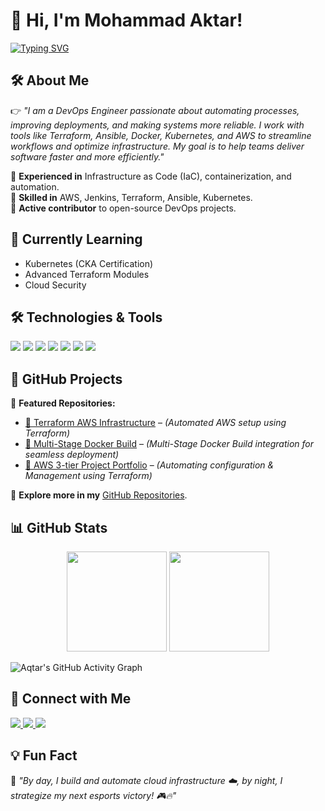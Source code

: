 # 👋 Hi, I'm Mohammad Aktar!

[![Typing SVG](https://readme-typing-svg.herokuapp.com?font=Fira+Code&size=22&pause=1000&color=58A6FF&background=000000&width=1000&lines=🚀+DevOps+Engineer+%7C+AWS+%7C+Terraform+%7C+Kubernetes+%7C+CI/CD+%7C+Automation+Enthusiast+%7C+Historian+%7C+Esports-Enthusiast)](https://git.io/typing-svg)


## 🛠 About Me  
👉 *"I am a DevOps Engineer passionate about automating processes, improving deployments, and making systems more reliable. I work with tools like Terraform, Ansible, Docker, Kubernetes, and AWS to streamline workflows and optimize infrastructure. My goal is to help teams deliver software faster and more efficiently."*

🔹 **Experienced in** Infrastructure as Code (IaC), containerization, and automation.  
🔹 **Skilled in** AWS, Jenkins, Terraform, Ansible, Kubernetes.  
🔹 **Active contributor** to open-source DevOps projects.  

## 🌱 Currently Learning  
- Kubernetes (CKA Certification)  
- Advanced Terraform Modules  
- Cloud Security  

## 🛠️ Technologies & Tools  
<p align="left">
  <img src="https://img.shields.io/badge/AWS-232F3E?style=for-the-badge&logo=amazon-aws&logoColor=white" />
  <img src="https://img.shields.io/badge/Terraform-7B42BC?style=for-the-badge&logo=terraform&logoColor=white" />
  <img src="https://img.shields.io/badge/Jenkins-D24939?style=for-the-badge&logo=jenkins&logoColor=white" />
  <img src="https://img.shields.io/badge/Kubernetes-326CE5?style=for-the-badge&logo=kubernetes&logoColor=white" />
  <img src="https://img.shields.io/badge/Ansible-000000?style=for-the-badge&logo=ansible&logoColor=white" />
  <img src="https://img.shields.io/badge/Linux-FCC624?style=for-the-badge&logo=linux&logoColor=black" />
  <img src="https://img.shields.io/badge/Docker-2496ED?style=for-the-badge&logo=docker&logoColor=white" />
</p>

## 📂 GitHub Projects  
🌟 **Featured Repositories:**  
- [🔹 Terraform AWS Infrastructure](https://github.com/AQtar-004/Beginner-Terraform-Managed-Infrastructure-AWS-EC2.git) – *(Automated AWS setup using Terraform)*  
- [🔹 Multi-Stage Docker Build](https://github.com/AQtar-004/Multi-stage-Docker-build.git) – *(Multi-Stage Docker Build integration for seamless deployment)*  
- [🔹 AWS 3-tier Project Portfolio](https://github.com/AQtar-004/AWS_3-tier-Project_Portfolio.git) – *(Automating configuration & Management using Terraform)*  

🚀 **Explore more in my** [GitHub Repositories](https://github.com/AQtar-004).  

## 📊 GitHub Stats  
<p align="center">
  <img src="https://github-readme-stats.vercel.app/api?username=AQtar-004&show_icons=true&theme=tokyonight" height="160px" />
  <img src="https://github-readme-streak-stats.herokuapp.com/?user=AQtar-004&theme=tokyonight" height="160px" />
</p>

![Aqtar's GitHub Activity Graph](https://github-readme-activity-graph.vercel.app/graph?username=AQtar-004&theme=dracula)

## 🔗 Connect with Me  
<p align="left">
  <a href="https://www.linkedin.com/in/muhammad-aq%CC%80tar-539937304/">
    <img src="https://img.shields.io/badge/LinkedIn-blue?style=for-the-badge&logo=linkedin" />
  </a>
  <a href="https://github.com/muhammadaqtar">
    <img src="https://img.shields.io/badge/GitHub-black?style=for-the-badge&logo=github" />
  </a>
  <a href="https://wa.me/9346803480?text=Hello%20there!">
    <img src="https://img.shields.io/badge/WhatsApp-25D366?style=for-the-badge&logo=whatsapp&logoColor=white" />
  </a>
</p>

## 💡 Fun Fact  
💬 *"By day, I build and automate cloud infrastructure ☁️, by night, I strategize my next esports victory! 🎮🔥"*
